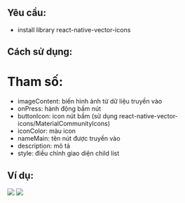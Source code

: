 ## Yêu cầu:
- install library react-native-vector-icons
## Cách sử dụng:
# Tham số:
- imageContent: biến hình ảnh từ dữ liệu truyền vào
- onPress: hành động bấm nút
- buttonIcon: icon nút bấm (sử dụng react-native-vector-icons/MaterialCommunityIcons)
- iconColor: màu icon
- nameMain: tên nút được truyền vào
- description: mô tả 
- style: điều chỉnh giao diện child list
## Ví dụ:
<img src="https://imgur.com/NMf2Gz9">
<img src="https://imgur.com/YkQl7BU">

